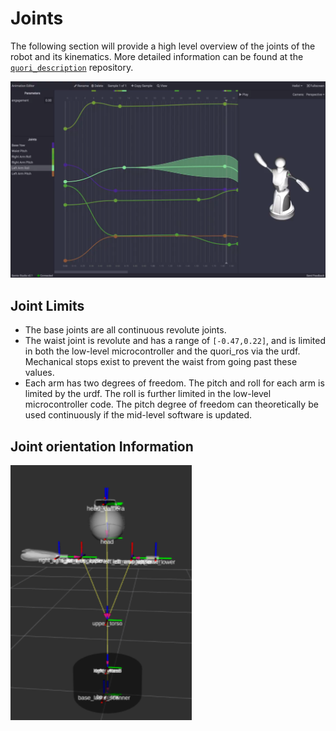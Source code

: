 # Joints

The following section will provide a high level overview of the joints of the robot and its kinematics. More detailed information can be found at the [`quori_description`](https://github.com/Quori-ROS/quori_ros/tree/master/src/quori_description) repository.

![Quori in Animation Tool](../images/quori_animation.png)

## Joint Limits

- The base joints are all continuous revolute joints.
- The waist joint is revolute and has a range of `[-0.47,0.22]`, and is limited in both the low-level microcontroller and the quori_ros via the urdf.
  Mechanical stops exist to prevent the waist from going past these values.
- Each arm has two degrees of freedom. The pitch and roll for each arm is limited by the urdf.
  The roll is further limited in the low-level microcontroller code.
  The pitch degree of freedom can theoretically be used continuously if the mid-level software is updated.

## Joint orientation Information

<!-- TODO: find clearer frame description -->

![Quori Joints](../images/quori_joints.png)